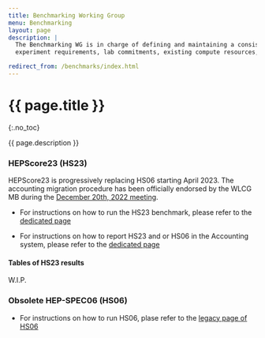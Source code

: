```yaml
---
title: Benchmarking Working Group
menu: Benchmarking
layout: page
description: |
  The Benchmarking WG is in charge of defining and maintaining a consistent and reproducible CPU benchmark to describe
  experiment requirements, lab commitments, existing compute resources, as well as procurements of new hardware.

redirect_from: /benchmarks/index.html
---
```


# {{ page.title }}
{:.no_toc}

{{ page.description }}


### HEPScore23 (HS23)

HEPScore23 is progressively replacing HS06 starting April 2023. 
The accounting migration procedure has been officially endorsed by the WLCG MB during the [December 20th, 2022 meeting](https://wlcg-docs.web.cern.ch/boards/MB/Minutes/2022/MB-Minutes-20221220-2.pdf).  

   * For instructions on how to run the HS23 benchmark, please refer to the [dedicated page](/benchmarking/how_to_run_HS23.html) 

   * For instructions on how to report HS23 and or HS06 in the Accounting system, please refer to the [dedicated page](/benchmarking/accounting_migration.html) 

#### Tables of HS23 results
   W.I.P.

### Obsolete HEP-SPEC06 (HS06)

  * For instructions on how to run HS06, plase refer to the [legacy page of HS06](/benchmarking/HS06.html) 

